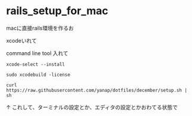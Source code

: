 rails_setup_for_mac
===================

macに直接rails環境を作るお

xcodeいれて

command line tool 入れて

```
xcode-select --install

sudo xcodebuild -license
```

```
curl https://raw.githubusercontent.com/yanap/dotfiles/december/setup.sh | sh
```

↑ これして、ターミナルの設定とか、エディタの設定とかおわてる状態で


